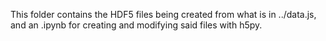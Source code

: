 This folder contains the HDF5 files being created from what is in ../data.js, and an .ipynb for creating and modifying said files with h5py.
